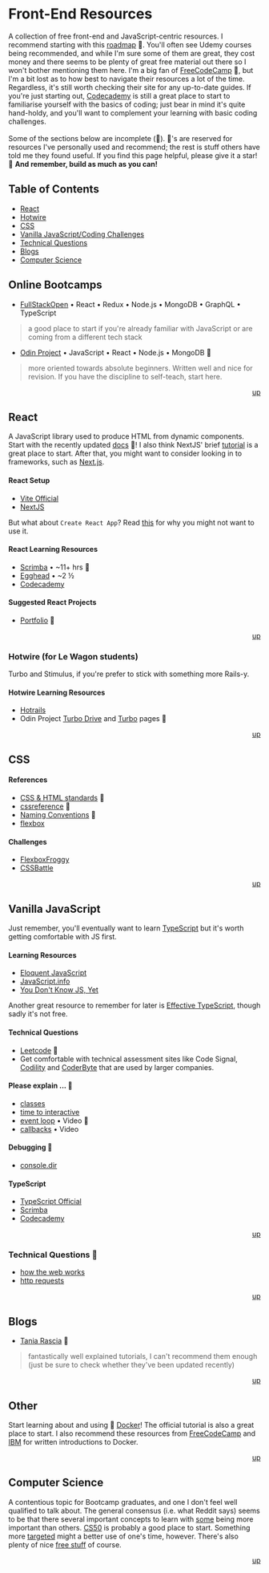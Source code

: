 <div hidden id="top"></div>

# Front-End Resources

A collection of free front-end and JavaScript-centric resources. I recommend starting with this [roadmap](https://roadmap.sh/frontend) 💜. You'll often see Udemy courses being recommended, and while I'm sure some of them are great, they cost money and there seems to be plenty of great free material out there so I won't bother mentioning them here. I'm a big fan of [FreeCodeCamp](https://www.freecodecamp.org/) 💜, but I'm a bit lost as to how best to navigate their resources a lot of the time. Regardless, it's still worth checking their site for any up-to-date guides. If you're just starting out, [Codecademy](https://www.codecademy.com/) is still a great place to start to familiarise yourself with the basics of coding; just bear in mind it's quite hand-holdy, and you'll want to complement your learning with basic coding challenges. 
<br>
<br>
Some of the sections below are incomplete (🚧). 💜's are reserved for resources I've personally used and recommend; the rest is stuff others have told me they found useful. If you find this page helpful, please give it a star! 🌟 <strong>And remember, build as much as you can!</strong>
<br>

## Table of Contents

* [React](#react)
* [Hotwire](#hotwire)
* [CSS](#css)
* [Vanilla JavaScript/Coding Challenges](#vanilla-javascript)
* [Technical Questions](#technical-questions)
* [Blogs](#blogs)
* [Computer Science](#computer-science)

## Online Bootcamps
* [FullStackOpen](https://fullstackopen.com/en/)  • React • Redux • Node.js • MongoDB • GraphQL • TypeScript <br>
> a good place to start if you're already familiar with JavaScript or are coming from a different tech stack
* [Odin Project](https://www.theodinproject.com/paths/full-stack-javascript) • JavaScript • React • Node.js • MongoDB 💜
> more oriented towards absolute beginners. Written well and nice for revision. If you have the discipline to self-teach, start here. 

<p align="right"><a href="#top">up</a></p>

## React
A JavaScript library used to produce HTML from dynamic components. Start with the recently updated [docs](https://beta.reactjs.org/) 💜! I also think NextJS' brief [tutorial](https://nextjs.org/learn/foundations/from-javascript-to-react) is a great place to start. After that, you might want to consider looking in to frameworks, such as [Next.js](https://nextjs.org/). 

#### React Setup
- [Vite Official](https://vitejs.dev/guide/)
- [NextJS](https://nextjs.org/learn/basics/create-nextjs-app/setup)

But what about `Create React App`? Read [this](https://scrimba.com/articles/create-react-app-with-vite/) for why you might not want to use it. 
#### React Learning Resources
* [Scrimba](https://scrimba.com/learn/learnreact) • ~11+ hrs 💜
* [Egghead](https://egghead.io/courses/the-beginner-s-guide-to-react) • ~2 ½ <br>
* [Codecademy](https://www.codecademy.com/learn/react-101) <br>

#### Suggested React Projects
* [Portfolio](https://github.com/gitname/react-gh-pages) 💜

<p align="right"><a href="#top">up</a></p>

### Hotwire (for Le Wagon students)
Turbo and Stimulus, if you're prefer to stick with something more Rails-y.

#### Hotwire Learning Resources
* [Hotrails](https://www.hotrails.dev/)
* Odin Project [Turbo Drive](https://www.theodinproject.com/lessons/ruby-on-rails-turbo-drive) and [Turbo](https://www.theodinproject.com/lessons/ruby-on-rails-turbo) pages 💜

<p align="right"><a href="#top">up</a></p>

## CSS

#### References
* [CSS & HTML standards](https://codeguide.co/) 💜
* [cssreference](https://cssreference.io/) 💜
* [Naming Conventions](https://www.freecodecamp.org/news/css-naming-conventions-that-will-save-you-hours-of-debugging-35cea737d849/) 💜
* [flexbox](https://tobiasahlin.com/blog/common-flexbox-patterns/)

#### Challenges
* [FlexboxFroggy](https://flexboxfroggy.com/)
* [CSSBattle](https://cssbattle.dev/)

<p align="right"><a href="#top">up</a></p>

## Vanilla JavaScript
Just remember, you'll eventually want to learn [TypeScript](https://www.typescriptlang.org/docs/) but it's worth getting comfortable with JS first. 

#### Learning Resources
* [Eloquent JavaScript](https://eloquentjavascript.net/)
* [JavaScript.info](https://javascript.info/)
* [You Don't Know JS, Yet](https://github.com/getify/You-Dont-Know-JS)

Another great resource to remember for later is [Effective TypeScript](https://effectivetypescript.com/), though sadly it's not free. 

#### Technical Questions
* [Leetcode](https://leetcode.com/) 💜
* Get comfortable with technical assessment sites like Code Signal, [Codility](https://app.codility.com/programmers/lessons) and [CoderByte](https://coderbyte.com/) that are used by larger companies.

#### Please explain ... 🚧
* [classes](https://www.freecodecamp.org/news/javascript-classes-how-they-work-with-use-case/#what-are-classes-in-javascript)
* [time to interactive](https://developer.chrome.com/en/docs/lighthouse/performance/interactive/)
* [event loop](https://www.youtube.com/watch?v=8aGhZQkoFbQ) • Video 💜
* [callbacks](https://www.youtube.com/watch?v=xHneyv38Jro) • Video

#### Debugging 🚧
* [console.dir](https://developer.mozilla.org/en-US/docs/Web/API/console/dir)

#### TypeScript
* [TypeScript Official](https://www.typescriptlang.org/docs/)
* [Scrimba](https://scrimba.com/learn/typescript)
* [Codecademy](https://www.codecademy.com/learn/learn-typescript)

<p align="right"><a href="#top">up</a></p>

### Technical Questions 🚧
* [how the web works](https://developer.mozilla.org/en-US/docs/Learn/Getting_started_with_the_web/How_the_Web_works)
* [http requests](https://www.freecodecamp.org/news/http-request-methods-explained/)

<p align="right"><a href="#top">up</a></p>

## Blogs
* [Tania Rascia](https://www.taniarascia.com/) 💜
> fantastically well explained tutorials, I can't recommend them enough (just be sure to check whether they've been updated recently)

<p align="right"><a href="#top">up</a></p>

## Other

Start learning about and using 💜 [Docker](https://github.com/acantril/docker-fundamentals)! The official tutorial is also a great place to start. I also recommend these resources from [FreeCodeCamp](https://www.freecodecamp.org/news/a-beginner-friendly-introduction-to-containers-vms-and-docker-79a9e3e119b/) and [IBM](https://www.ibm.com/topics/docker) for written introductions to Docker. 

<p align="right"><a href="#top">up</a></p>

## Computer Science

A contentious topic for Bootcamp graduates, and one I don't feel well qualified to talk about. The general consensus (i.e. what Reddit says) seems to be that there several important concepts to learn with [some](https://benmccormick.org/2018/02/20/cs-for-fe/) being more important than others. [CS50](https://pll.harvard.edu/course/cs50-introduction-computer-science?delta=0) is probably a good place to start. Something more [targeted](https://leetcode.com/explore/interview/card/leetcodes-interview-crash-course-data-structures-and-algorithms/) might a better use of one's time, however. There's also plenty of nice [free stuff](https://www.freecodecamp.org/learn/javascript-algorithms-and-data-structures/) of course. 

<p align="right"><a href="#top">up</a></p>
